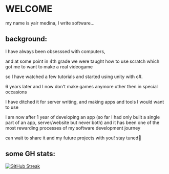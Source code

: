 # WELCOME
my name is yair medina, I write software...


## background:
I have always been obsesssed with computers,

and at some point in 4th grade we were taught how to use scratch which got me to want to make a real videogame

so I have watched a few tutorials and started using unity with c#.

6 years later and I now don't make games anymore other then in special occasions

I have ditched it for server writing, and making apps and tools I would want to use

I am now after 1 year of developing an app 
(so far I had only built a single part of an app, server/website but never both)
and it has been one of the most rewarding processes of my software development journey

can wait to share it and my future projects with you!
stay tuned🔔


## some GH stats:


[![GitHub Streak](https://streak-stats.demolab.com?user=DarknessRisesFromBelow&theme=tokyonight-duo&hide_border=true&date_format=j%20M%5B%20Y%5D&background=45%2C58E6EB22%2CEB00000E)](https://git.io/streak-stats)
